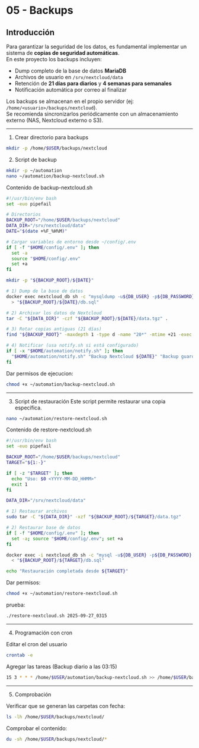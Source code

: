 # 05 - Backups

## Introducción
Para garantizar la seguridad de los datos, es fundamental implementar un sistema de **copias de seguridad automáticas**.  
En este proyecto los backups incluyen:

- Dump completo de la base de datos **MariaDB**  
- Archivos de usuario en `/srv/nextcloud/data`  
- Retención de **21 días para diarios** y **4 semanas para semanales**  
- Notificación automática por correo al finalizar  

Los backups se almacenan en el propio servidor (ej: `/home/<usuario>/backups/nextcloud`).  
Se recomienda sincronizarlos periódicamente con un almacenamiento externo (NAS, Nextcloud externo o S3).

---

1) Crear directorio para backups

```bash
mkdir -p /home/$USER/backups/nextcloud
```
2) Script de backup
```bash
mkdir -p ~/automation
nano ~/automation/backup-nextcloud.sh
```

Contenido de backup-nextcloud.sh
```bash
#!/usr/bin/env bash
set -euo pipefail

# Directorios
BACKUP_ROOT="/home/$USER/backups/nextcloud"
DATA_DIR="/srv/nextcloud/data"
DATE="$(date +%F_%H%M)"

# Cargar variables de entorno desde ~/config/.env
if [ -f "$HOME/config/.env" ]; then
  set -a
  source "$HOME/config/.env"
  set +a
fi

mkdir -p "${BACKUP_ROOT}/${DATE}"

# 1) Dump de la base de datos
docker exec nextcloud_db sh -c "mysqldump -u${DB_USER} -p${DB_PASSWORD} ${DB_NAME}" \
  > "${BACKUP_ROOT}/${DATE}/db.sql"

# 2) Archivar los datos de Nextcloud
tar -C "${DATA_DIR}" -czf "${BACKUP_ROOT}/${DATE}/data.tgz" .

# 3) Rotar copias antiguas (21 días)
find "${BACKUP_ROOT}" -maxdepth 1 -type d -name "20*" -mtime +21 -exec rm -rf {} \;

# 4) Notificar (usa notify.sh si está configurado)
if [ -x "$HOME/automation/notify.sh" ]; then
  "$HOME/automation/notify.sh" "Backup Nextcloud ${DATE}" "Backup guardado en ${BACKUP_ROOT}/${DATE}"
fi
```
Dar permisos de ejecucion:
```bash
chmod +x ~/automation/backup-nextcloud.sh
```
---------------
3) Script de restauración
Este script permite restaurar una copia específica.
```bash
nano ~/automation/restore-nextcloud.sh
```
Contenido de restore-nextcloud.sh
```bash
#!/usr/bin/env bash
set -euo pipefail

BACKUP_ROOT="/home/$USER/backups/nextcloud"
TARGET="${1:-}"

if [ -z "$TARGET" ]; then
  echo "Uso: $0 <YYYY-MM-DD_HHMM>"
  exit 1
fi

DATA_DIR="/srv/nextcloud/data"

# 1) Restaurar archivos
sudo tar -C "${DATA_DIR}" -xzf "${BACKUP_ROOT}/${TARGET}/data.tgz"

# 2) Restaurar base de datos
if [ -f "$HOME/config/.env" ]; then
  set -a; source "$HOME/config/.env"; set +a
fi

docker exec -i nextcloud_db sh -c "mysql -u${DB_USER} -p${DB_PASSWORD} ${DB_NAME}" \
  < "${BACKUP_ROOT}/${TARGET}/db.sql"

echo "Restauración completada desde ${TARGET}"
```

Dar permisos:
```bash
chmod +x ~/automation/restore-nextcloud.sh
```

prueba:
```bash
./restore-nextcloud.sh 2025-09-27_0315
```
-----------

4) Programación con cron

Editar el cron del usuario
```bash
crontab -e
```
Agregar las tareas (Backup diario a las 03:15)
```bash
15 3 * * * /home/$USER/automation/backup-nextcloud.sh >> /home/$USER/backup.log 2>&1
```
-------
5) Comprobación

Verificar que se generan las carpetas con fecha:
```bash
ls -lh /home/$USER/backups/nextcloud/
```
Comprobar el contenido:
```bash
du -sh /home/$USER/backups/nextcloud/*
```
